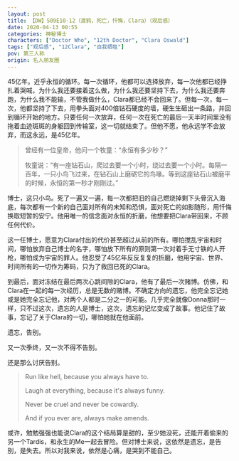 ```yaml
---
layout: post
title: 【DW】S09E10-12（渡鸦，死亡，忏悔，Clara）（观后感）
date: 2020-04-13 00:55
categories: 神秘博士
characters: ["Doctor Who", "12th Doctor", "Clara Oswald"]
tags: ["观后感", "12Clara", "自我牺牲"]
pov: 第三人称
origin: 名人朋友圈
---
```


45亿年。近乎永恒的循环。每一次循环，他都可以选择放弃，每一次他都已经挣扎着哭喊，为什么我还要接着这么做，为什么我还要坚持下去，为什么我还要奔跑，为什么我不能输，不管我做什么，Clara都已经不会回来了。但每一次，每一次，他都坚持了下去，用拳头面对400倍钻石硬度的墙，硬生生砸出一条路，并回到循环开始的地方。只要任何一次放弃，任何一次在死亡的最后一天半时间里没有拖着血迹斑斑的身躯回到传输室，这一切就结束了。但他不愿，他永远学不会放弃，而这永远，是45亿年。

> 曾经有一位皇帝，他问一个牧童：“永恒有多少秒？”
>
> 牧童说：“有一座钻石山，爬过去要一个小时，绕过去要一个小时。每隔一百年，一只小鸟飞过来，在钻石山上磨砺它的鸟喙。等到这座钻石山被磨平的时候，永恒的第一秒才刚刚过。”

博士，这只小鸟。死了一遍又一遍，每一次都把旧的自己燃烧掉剩下头骨沉入海底，每次都有一个新的自己面对所有的未知和恐惧，面对死亡的如影随形，用忏悔换取短暂的安宁。他用唯一的信念面对永恒的折磨，他想要把Clara带回来，不顾任何代价。

这一任博士，愿意为Clara付出的代价甚至超过从前的所有。哪怕搅乱宇宙和时间，哪怕放弃自己博士的名字，哪怕放下所有的原则第一次对着手无寸铁的人开枪，哪怕成为宇宙的罪人。他忍受了45亿年反反复复的折磨，他用宇宙、世界、时间所有的一切作为筹码，只为了救回已死的Clara。

到最后，面对冻结在最后两次心跳间隙的Clara，他有了最后一次赌博。仿佛，和Clara在一起的每一次经历，总是无数的赌博。不确定方向的遗忘，他完全忘记她或是她完全忘记他，对两个人都是二分之一的可能。几乎完全就像Donna那时一样，只不过这次，遗忘的人是博士，这次，遗忘的记忆变成了故事。他记住了故事，忘记了关于Clara的一切，哪怕她就在他面前。

遗忘，告别。

又一次季终，又一次不得不告别。

还是那么讨厌告别。

> Run like hell, because you always have to.
>
> Laugh at everything, because it's always funny.
>
> Never be cruel and never be cowardly.
>
> And if you ever are, always make amends.

或许，勉勉强强也能说Clara的这个结局算是甜的，至少她没死，还能开着偷来的另一个Tardis，和永生的Me一起去冒险。但对博士来说，这依然是遗忘，是告别，是失去。所以对我来说，依然是心痛，是哭到不能自己。
